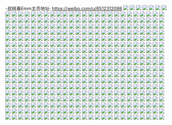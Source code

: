 -屁桃春Emm主页地址: https://weibo.com/u/6512312098 
![](https://wx4.sinaimg.cn/mw2000/0076IZRUly1h9764qogppj31n92gv1ky.jpg) 
![](https://wx4.sinaimg.cn/mw2000/0076IZRUly1h9764r3zmnj318g0tnn91.jpg) 
![](https://wx4.sinaimg.cn/mw2000/0076IZRUly1h9764sjo4fj318g0tnqlv.jpg) 
![](https://wx4.sinaimg.cn/mw2000/0076IZRUly1h9764ocn82j318g0tnqfe.jpg) 
![](https://wx4.sinaimg.cn/mw2000/0076IZRUly1h9765exrhsj31yk2m31kz.jpg) 
![](https://wx4.sinaimg.cn/mw2000/0076IZRUly1h94npzaxsqj30av0avjrk.jpg) 
![](https://wx4.sinaimg.cn/mw2000/0076IZRUly1h935fro7o6j30p90p9abf.jpg) 
![](https://wx4.sinaimg.cn/mw2000/0076IZRUly1h8qgcg55tnj31ca1sdkjl.jpg) 
![](https://wx4.sinaimg.cn/mw2000/0076IZRUly1h8qgcgypi4j31kw23vhdu.jpg) 
![](https://wx4.sinaimg.cn/mw2000/0076IZRUly1h8n3dfzz72j32802yoqv5.jpg) 
![](https://wx4.sinaimg.cn/mw2000/0076IZRUly1h8n3dhzuqqj324l2u4hdt.jpg) 
![](https://wx4.sinaimg.cn/mw2000/0076IZRUly1h8n3dk192tj31sc2dsqv5.jpg) 
![](https://wx4.sinaimg.cn/mw2000/0076IZRUly1h8n3dha657j30wi1yce81.jpg) 
![](https://wx4.sinaimg.cn/mw2000/0076IZRUly1h8m31kzpo8j30j60iy40d.jpg) 
![](https://wx4.sinaimg.cn/mw2000/0076IZRUly1h8jwdw0sytj31sr2ec1ky.jpg) 
![](https://wx4.sinaimg.cn/mw2000/0076IZRUly1h8jwdx63crj31yp2m94qq.jpg) 
![](https://wx4.sinaimg.cn/mw2000/0076IZRUly1h8jwdy6hg3j31mt26fb2a.jpg) 
![](https://wx4.sinaimg.cn/mw2000/0076IZRUly1h8jwe0zi7dj31zs2npb2a.jpg) 
![](https://wx4.sinaimg.cn/mw2000/0076IZRUly1h7vrbij34sj31er1vohdu.jpg) 
![](https://wx4.sinaimg.cn/mw2000/0076IZRUly1h7vrbjuge8j31is212hdu.jpg) 
![](https://wx4.sinaimg.cn/mw2000/0076IZRUly1h7vrbvgk6zj31121df7wh.jpg) 
![](https://wx4.sinaimg.cn/mw2000/0076IZRUly1h7vrbn6dzsj32802yo7wj.jpg) 
![](https://wx4.sinaimg.cn/mw2000/0076IZRUly1h7vrbrvgawj32802yob2b.jpg) 
![](https://wx4.sinaimg.cn/mw2000/0076IZRUly1h7vrbom9i6j33402c04qr.jpg) 
![](https://wx4.sinaimg.cn/mw2000/0076IZRUly1h7vrbtws9wj321m2qknpg.jpg) 
![](https://wx4.sinaimg.cn/mw2000/0076IZRUly1h7vrbexbstj317o1m9hdt.jpg) 
![](https://wx4.sinaimg.cn/mw2000/0076IZRUly1h7u1pgniadj32802yohdv.jpg) 
![](https://wx4.sinaimg.cn/mw2000/0076IZRUly1h7u1pim928j32c03404qs.jpg) 
![](https://wx4.sinaimg.cn/mw2000/0076IZRUly1h7u1peo1avj32c0340kjm.jpg) 
![](https://wx4.sinaimg.cn/mw2000/0076IZRUly1h7cmbjw8ihj315o1jlh8r.jpg) 
![](https://wx4.sinaimg.cn/mw2000/0076IZRUly1h7cmbjakatj30pb0xqta3.jpg) 
![](https://wx4.sinaimg.cn/mw2000/0076IZRUly1h7cmbneyfyj32802yo7wi.jpg) 
![](https://wx4.sinaimg.cn/mw2000/0076IZRUly1h7cmbktv3nj321q2qakjm.jpg) 
![](https://wx4.sinaimg.cn/mw2000/0076IZRUly1h7cmblon08j32802yo14j.jpg) 
![](https://wx4.sinaimg.cn/mw2000/0076IZRUly1h7cmbmcb9lj31v72hlu0x.jpg) 
![](https://wx4.sinaimg.cn/mw2000/0076IZRUly1h7742egbkpj311y1emhap.jpg) 
![](https://wx4.sinaimg.cn/mw2000/0076IZRUly1h7742fnashj31vc2hvx6p.jpg) 
![](https://wx4.sinaimg.cn/mw2000/0076IZRUly1h7742gyrbvj31251eunm9.jpg) 
![](https://wx4.sinaimg.cn/mw2000/0076IZRUly1h7742dxkiyj32802yndya.jpg) 
![](https://wx4.sinaimg.cn/mw2000/0076IZRUly1h7742hnn8xj31s62dkgx5.jpg) 
![](https://wx4.sinaimg.cn/mw2000/0076IZRUly1h7742gikrlj312t1frdmg.jpg) 
![](https://wx4.sinaimg.cn/mw2000/0076IZRUly1h72ue0m3ifj311q1ebn37.jpg) 
![](https://wx4.sinaimg.cn/mw2000/0076IZRUly1h72ue1r83dj31ed1v6k4j.jpg) 
![](https://wx4.sinaimg.cn/mw2000/0076IZRUly1h72ue2v7r8j316n1kw7eh.jpg) 
![](https://wx4.sinaimg.cn/mw2000/0076IZRUly1h72ue3mo6aj31tx2fxe81.jpg) 
![](https://wx4.sinaimg.cn/mw2000/0076IZRUly1h72udznhlij31w52ive82.jpg) 
![](https://wx4.sinaimg.cn/mw2000/0076IZRUly1h72ue5axumj31081ccqb4.jpg) 
![](https://wx4.sinaimg.cn/mw2000/0076IZRUly1h72ue4a1c4j316n1kw10n.jpg) 
![](https://wx4.sinaimg.cn/mw2000/0076IZRUly1h72ue4wfjtj31ba1r115m.jpg) 
![](https://wx4.sinaimg.cn/mw2000/0076IZRUly1h6vwv5r0mej32802yo4qr.jpg) 
![](https://wx4.sinaimg.cn/mw2000/0076IZRUly1h6tdev4dyyj30u0140jzo.jpg) 
![](https://wx4.sinaimg.cn/mw2000/0076IZRUly1h6tdewnyp5j30u014049t.jpg) 
![](https://wx4.sinaimg.cn/mw2000/0076IZRUly1h6tdexxib6j30u01407g7.jpg) 
![](https://wx4.sinaimg.cn/mw2000/0076IZRUly1h6tdez58fvj30u0140k31.jpg) 
![](https://wx4.sinaimg.cn/mw2000/0076IZRUly1h6lhjot26pj31pc29se81.jpg) 
![](https://wx4.sinaimg.cn/mw2000/0076IZRUly1h6lhjpl44cj31qr2bo13w.jpg) 
![](https://wx4.sinaimg.cn/mw2000/0076IZRUly1h6lhjo6a7vj31xl2kstii.jpg) 
![](https://wx4.sinaimg.cn/mw2000/0076IZRUly1h6gvzl0sepj31tw2fu4qq.jpg) 
![](https://wx4.sinaimg.cn/mw2000/0076IZRUly1h6gvzjtmhtj32802yoaqp.jpg) 
![](https://wx4.sinaimg.cn/mw2000/0076IZRUly1h6gvzv7rsfj32332s77wi.jpg) 
![](https://wx4.sinaimg.cn/mw2000/0076IZRUly1h6gvzlpyp0j31cn1suaj6.jpg) 
![](https://wx4.sinaimg.cn/mw2000/0076IZRUly1h6gvzntsf9j319i1oo7wh.jpg) 
![](https://wx4.sinaimg.cn/mw2000/0076IZRUly1h6gvzrm0wdj327q2ybu0y.jpg) 
![](https://wx4.sinaimg.cn/mw2000/0076IZRUly1h6e0jdlkouj31lb24fb29.jpg) 
![](https://wx4.sinaimg.cn/mw2000/0076IZRUly1h6e0jeo7fxj314v1ih4qp.jpg) 
![](https://wx4.sinaimg.cn/mw2000/0076IZRUly1h6e0jkjsaej31yl2m41ky.jpg) 
![](https://wx4.sinaimg.cn/mw2000/0076IZRUly1h6e0jj54p9j32c0340e82.jpg) 
![](https://wx4.sinaimg.cn/mw2000/0076IZRUly1h6e0jhbcl2j32c0340tdt.jpg) 
![](https://wx4.sinaimg.cn/mw2000/0076IZRUly1h6e0jeyfnfj30xn18vdrc.jpg) 
![](https://wx4.sinaimg.cn/mw2000/0076IZRUly1h6e0jfgsyyj30r71091bf.jpg) 
![](https://wx4.sinaimg.cn/mw2000/0076IZRUly1h68iytfai8j30qo0qoad4.jpg) 
![](https://wx4.sinaimg.cn/mw2000/0076IZRUly1h5wroyevbnj31ez1vznpd.jpg) 
![](https://wx4.sinaimg.cn/mw2000/0076IZRUly1h5wrp55v94j319g1omna0.jpg) 
![](https://wx4.sinaimg.cn/mw2000/0076IZRUly1h5wroyzjszj315m1jhqam.jpg) 
![](https://wx4.sinaimg.cn/mw2000/0076IZRUly1h5l8jgbj7cj321u2qgqv6.jpg) 
![](https://wx4.sinaimg.cn/mw2000/0076IZRUly1h5l8jf9g88j31131dg4mv.jpg) 
![](https://wx4.sinaimg.cn/mw2000/0076IZRUly1h5l8jejzzwj316n1kwtym.jpg) 
![](https://wx4.sinaimg.cn/mw2000/0076IZRUly1h5eix3vl80j316n1kwni4.jpg) 
![](https://wx4.sinaimg.cn/mw2000/0076IZRUly1h5eix6lgwkj316n1kw4l9.jpg) 
![](https://wx4.sinaimg.cn/mw2000/0076IZRUly1h5eix7k5tvj31yh2lzx6p.jpg) 
![](https://wx4.sinaimg.cn/mw2000/0076IZRUly1h5eix83x0wj316o1kwtxc.jpg) 
![](https://wx4.sinaimg.cn/mw2000/0076IZRUly1h5eix62f5kj32802yohdu.jpg) 
![](https://wx4.sinaimg.cn/mw2000/0076IZRUly1h5eixae65ij32c0340kjm.jpg) 
![](https://wx4.sinaimg.cn/mw2000/0076IZRUly1h5eix3czgkj32by2by7wj.jpg) 
![](https://wx4.sinaimg.cn/mw2000/0076IZRUly1h4lr4gvirdj31ba0zgk1p.jpg) 
![](https://wx4.sinaimg.cn/mw2000/0076IZRUly1h3v9fklivvj31rq2czb2a.jpg) 
![](https://wx4.sinaimg.cn/mw2000/0076IZRUly1h3v9fj9o3aj31kf238npd.jpg) 
![](https://wx4.sinaimg.cn/mw2000/0076IZRUly1h3v9flugccj31nm27hx6p.jpg) 
![](https://wx4.sinaimg.cn/mw2000/0076IZRUly1h3v9fnwrbvj31o5287npe.jpg) 
![](https://wx4.sinaimg.cn/mw2000/0076IZRUly1h3v9fov451j31g81xne81.jpg) 
![](https://wx4.sinaimg.cn/mw2000/0076IZRUly1h3v9ft17zxj32yo280kjn.jpg) 
![](https://wx4.sinaimg.cn/mw2000/0076IZRUly1h3ftpv12l1j31pa29qe82.jpg) 
![](https://wx4.sinaimg.cn/mw2000/0076IZRUly1h3ftpxddpwj31vm2i51kz.jpg) 
![](https://wx4.sinaimg.cn/mw2000/0076IZRUly1h3ftq4ck5fj32802yo7wm.jpg) 
![](https://wx4.sinaimg.cn/mw2000/0076IZRUly1h3ftpt4az9j316o1kwnpd.jpg) 
![](https://wx4.sinaimg.cn/mw2000/0076IZRUly1h1rnfcqo1pj30u0140ds6.jpg) 
![](https://wx4.sinaimg.cn/mw2000/0076IZRUly1h1rnfds1blj30u0140gxi.jpg) 
![](https://wx4.sinaimg.cn/mw2000/0076IZRUly1h17baaglrpj316o1kw1kx.jpg) 
![](https://wx4.sinaimg.cn/mw2000/0076IZRUly1h17ba9indfj316o1kw4qp.jpg) 
![](https://wx4.sinaimg.cn/mw2000/0076IZRUly1h0pxti04j6j31wb2j3npe.jpg) 
![](https://wx4.sinaimg.cn/mw2000/0076IZRUly1h0pxtgpt60j31rc2cghdu.jpg) 
![](https://wx4.sinaimg.cn/mw2000/0076IZRUly1h02l49tvjbj31yv2mh4qs.jpg) 
![](https://wx4.sinaimg.cn/mw2000/0076IZRUly1h02l46q62uj31ar1qdnpd.jpg) 
![](https://wx4.sinaimg.cn/mw2000/0076IZRUly1h02l48f2qxj32112pekjo.jpg) 
![](https://wx4.sinaimg.cn/mw2000/0076IZRUly1h02l46077kj32182pne84.jpg) 
![](https://wx4.sinaimg.cn/mw2000/0076IZRUly1gzr0bkeir5j30u0140qdg.jpg) 
![](https://wx4.sinaimg.cn/mw2000/0076IZRUly1gzr0bkvtx9j30u014r46j.jpg) 
![](https://wx4.sinaimg.cn/mw2000/0076IZRUly1gzr0biotvij30u014146q.jpg) 
![](https://wx4.sinaimg.cn/mw2000/0076IZRUly1gzr0blbrm7j30u0140tgo.jpg) 
![](https://wx4.sinaimg.cn/mw2000/0076IZRUly1gz00ycjdyij31nd2757wi.jpg) 
![](https://wx4.sinaimg.cn/mw2000/0076IZRUly1gz00yeii4ej31f91wcx6p.jpg) 
![](https://wx4.sinaimg.cn/mw2000/0076IZRUly1gz00yggw8cj31no29xe82.jpg) 
![](https://wx4.sinaimg.cn/mw2000/0076IZRUly1gz00ybvphyj31ov2ankjm.jpg) 
![](https://wx4.sinaimg.cn/mw2000/0076IZRUly1gyivnh43svj31xv2l57wi.jpg) 
![](https://wx4.sinaimg.cn/mw2000/0076IZRUly1gyivnkcia5j32802ynb2b.jpg) 
![](https://wx4.sinaimg.cn/mw2000/0076IZRUly1gyivoonjl3j333z33zb2i.jpg) 
![](https://wx4.sinaimg.cn/mw2000/0076IZRUly1gyivovu393j32372s9e83.jpg) 
![](https://wx4.sinaimg.cn/mw2000/b10c1bc2ly1gyi11bghkbg206o06odgm.jpg) 
![](https://wx4.sinaimg.cn/mw2000/0076IZRUly1gwlq4kq1vwj31js22ekjl.jpg) 
![](https://wx4.sinaimg.cn/mw2000/0076IZRUly1gwlq4ljbwwj31o027z7wi.jpg) 
![](https://wx4.sinaimg.cn/mw2000/0076IZRUly1gwlq4nufi6j33402c0u11.jpg) 
![](https://wx4.sinaimg.cn/mw2000/0076IZRUly1gwlq4j7ryuj32c02c0x6p.jpg) 
![](https://wx4.sinaimg.cn/mw2000/0076IZRUly1gwa583ypxaj31sc2dskjm.jpg) 
![](https://wx4.sinaimg.cn/mw2000/0076IZRUly1gwa582kuvbj31j621k4qq.jpg) 
![](https://wx4.sinaimg.cn/mw2000/0076IZRUly1gwa585zx5rj31sc2dsqv6.jpg) 
![](https://wx4.sinaimg.cn/mw2000/0076IZRUly1gwa586xx3qj31c31s4b29.jpg) 
![](https://wx4.sinaimg.cn/mw2000/0076IZRUly1gwa588oy6zj31sc2dskjm.jpg) 
![](https://wx4.sinaimg.cn/mw2000/0076IZRUly1gwa589ohv2j31sc2dskjm.jpg) 
![](https://wx4.sinaimg.cn/mw2000/0076IZRUly1gvbjw36upkj62802yokjo02.jpg) 
![](https://wx4.sinaimg.cn/mw2000/0076IZRUly1gvbjw1rphlj61xo2kxhdu02.jpg) 
![](https://wx4.sinaimg.cn/mw2000/0076IZRUly1gvbjw4s2eoj622h2ra1l102.jpg) 
![](https://wx4.sinaimg.cn/mw2000/0076IZRUly1gvbjw6zomxj623r2t1x6r02.jpg) 
![](https://wx4.sinaimg.cn/mw2000/0076IZRUly1gvbjw9jp69j61rd2cib2b02.jpg) 
![](https://wx4.sinaimg.cn/mw2000/0076IZRUly1gvbjwb4mi3j61sg2dskjm02.jpg) 
![](https://wx4.sinaimg.cn/mw2000/0076IZRUly1gv2ax2c37hj61sg2dsnpe02.jpg) 
![](https://wx4.sinaimg.cn/mw2000/0076IZRUly1gv2ax39tuyj61sg2dsb2a02.jpg) 
![](https://wx4.sinaimg.cn/mw2000/0076IZRUly1gv2ax1bilmj61sg2ds7wi02.jpg) 
![](https://wx4.sinaimg.cn/mw2000/0076IZRUly1gv2ax4dxaaj61sg2dse8202.jpg) 
![](https://wx4.sinaimg.cn/mw2000/0076IZRUly1gut1r44quqj62802yokjm02.jpg) 
![](https://wx4.sinaimg.cn/mw2000/0076IZRUly1gut1r4zln0j61nl27g4qq02.jpg) 
![](https://wx4.sinaimg.cn/mw2000/0076IZRUly1gut1r63d2aj622n2rjb2a02.jpg) 
![](https://wx4.sinaimg.cn/mw2000/0076IZRUly1gut1r30so9j62802yox6q02.jpg) 
![](https://wx4.sinaimg.cn/mw2000/0076IZRUly1gut1r7w5zyj623e2sihdu02.jpg) 
![](https://wx4.sinaimg.cn/mw2000/0076IZRUly1gttfr9kbhhj31o0280b29.jpg) 
![](https://wx4.sinaimg.cn/mw2000/0076IZRUly1gttfra8u3hj31o0280e81.jpg) 
![](https://wx4.sinaimg.cn/mw2000/0076IZRUly1gttfr8guq5j31kn27zu0x.jpg) 
![](https://wx4.sinaimg.cn/mw2000/0076IZRUly1gtm93475coj31o01o07wh.jpg) 
![](https://wx4.sinaimg.cn/mw2000/0076IZRUly1gtm9366ghyj31ng1kh7wh.jpg) 
![](https://wx4.sinaimg.cn/mw2000/0076IZRUly1gtds1khhkaj31m324ax6p.jpg) 
![](https://wx4.sinaimg.cn/mw2000/0076IZRUly1gtds1ktnh6j30xj14ck5a.jpg) 
![](https://wx4.sinaimg.cn/mw2000/0076IZRUly1gtds1muz5bj32c033ynpf.jpg) 
![](https://wx4.sinaimg.cn/mw2000/0076IZRUly1gtds1o3n7bj335s2dcu0y.jpg) 
![](https://wx4.sinaimg.cn/mw2000/0076IZRUly1gt7919brljj31sc2ds1ky.jpg) 
![](https://wx4.sinaimg.cn/mw2000/0076IZRUly1gt791b2to2j31sc2ds4qq.jpg) 
![](https://wx4.sinaimg.cn/mw2000/0076IZRUly1gt7917hk6tj31sc2ds4qq.jpg) 
![](https://wx4.sinaimg.cn/mw2000/0076IZRUly1gt0e1b1ujsj31o0280npd.jpg) 
![](https://wx4.sinaimg.cn/mw2000/0076IZRUly1gt0e1j9l48j31lj280qv5.jpg) 
![](https://wx4.sinaimg.cn/mw2000/0076IZRUly1gt0e1t5jlfj31o0280qv5.jpg) 
![](https://wx4.sinaimg.cn/mw2000/0076IZRUly1gt0e33lj7dj31nz26nqv5.jpg) 
![](https://wx4.sinaimg.cn/mw2000/0076IZRUly1gspnufwfkuj32802ymb2c.jpg) 
![](https://wx4.sinaimg.cn/mw2000/0076IZRUly1gspnugwebnj31sc2ds7wi.jpg) 
![](https://wx4.sinaimg.cn/mw2000/0076IZRUly1gspnuicc3dj31sc2ds4qr.jpg) 
![](https://wx4.sinaimg.cn/mw2000/0076IZRUly1gspnujyqnjj31sc2dsnpe.jpg) 
![](https://wx4.sinaimg.cn/mw2000/0076IZRUly1gs9ym4ztlwj31gu1t37wh.jpg) 
![](https://wx4.sinaimg.cn/mw2000/0076IZRUly1gs9ym5yiktj31ue2gc7wi.jpg) 
![](https://wx4.sinaimg.cn/mw2000/0076IZRUly1gs9ym9g8swj31ke2cxx6p.jpg) 
![](https://wx4.sinaimg.cn/mw2000/0076IZRUly1gs9ym87x73j32c02uh4qs.jpg) 
![](https://wx4.sinaimg.cn/mw2000/0076IZRUly1gs2zv0bxc5j31ns2dsu0x.jpg) 
![](https://wx4.sinaimg.cn/mw2000/0076IZRUly1gs2zv2rq95j32572vsb2a.jpg) 
![](https://wx4.sinaimg.cn/mw2000/0076IZRUly1gs2zuz0sjlj31wx2eg4qq.jpg) 
![](https://wx4.sinaimg.cn/mw2000/0076IZRUly1gs2zv1uwqyj31xa21l4qp.jpg) 
![](https://wx4.sinaimg.cn/mw2000/0076IZRUly1grfagi55eyj30u013dk0t.jpg) 
![](https://wx4.sinaimg.cn/mw2000/0076IZRUly1grfagj3aypj30u0140n94.jpg) 
![](https://wx4.sinaimg.cn/mw2000/0076IZRUly1gr0n922qlyj30u0140wo7.jpg) 
![](https://wx4.sinaimg.cn/mw2000/0076IZRUly1gr0n92f93oj30u011vakk.jpg) 
![](https://wx4.sinaimg.cn/mw2000/0076IZRUly1gr0n92ui5tj30u0140tij.jpg) 
![](https://wx4.sinaimg.cn/mw2000/0076IZRUly1gr0na0akwlj30u0140tk2.jpg) 
![](https://wx4.sinaimg.cn/mw2000/0076IZRUly1gr0na0scv4j30u0140wpf.jpg) 
![](https://wx4.sinaimg.cn/mw2000/0076IZRUly1gr0n93dtiej31870u07j0.jpg) 
![](https://wx4.sinaimg.cn/mw2000/0076IZRUly1gr0n93q38jj30u011k10h.jpg) 
![](https://wx4.sinaimg.cn/mw2000/0076IZRUly1gr0n940pw3j30u00u0qde.jpg) 
![](https://wx4.sinaimg.cn/mw2000/0076IZRUly1gr0n94civpj30u00u079d.jpg) 
![](https://wx4.sinaimg.cn/mw2000/0076IZRUly1gqovston4fj30u014cgvl.jpg) 
![](https://wx4.sinaimg.cn/mw2000/0076IZRUly1gqovsu4m5pj30u0115468.jpg) 
![](https://wx4.sinaimg.cn/mw2000/0076IZRUly1gqovst0a7kj30u013uahw.jpg) 
![](https://wx4.sinaimg.cn/mw2000/0076IZRUly1gqovsulv7cj30ur0u0tha.jpg) 
![](https://wx4.sinaimg.cn/mw2000/0076IZRUly1gplvoved79j31sc2dsb2b.jpg) 
![](https://wx4.sinaimg.cn/mw2000/0076IZRUly1gplvoxopvcj31sc2dse89.jpg) 
![](https://wx4.sinaimg.cn/mw2000/0076IZRUly1gplvp097n0j31sc2dsnpm.jpg) 
![](https://wx4.sinaimg.cn/mw2000/0076IZRUly1gplvorauk6j32c02c0qv5.jpg) 
![](https://wx4.sinaimg.cn/mw2000/0076IZRUly1gplvotn4svj32c02c0x6p.jpg) 
![](https://wx4.sinaimg.cn/mw2000/0076IZRUly1gplvosjcw5j32c03404qq.jpg) 
![](https://wx4.sinaimg.cn/mw2000/0076IZRUly1go4pv9vcb5j30u0140apw.jpg) 
![](https://wx4.sinaimg.cn/mw2000/0076IZRUly1go4pvb1tc2j30c80c8js0.jpg) 
![](https://wx4.sinaimg.cn/mw2000/0076IZRUly1gnhmq2tgd8j30u0148aky.jpg) 
![](https://wx4.sinaimg.cn/mw2000/0076IZRUly1gnhmq3i5bmj30u00z8ws1.jpg) 
![](https://wx4.sinaimg.cn/mw2000/0076IZRUly1gnhmq4kolvj30u0140na3.jpg) 
![](https://wx4.sinaimg.cn/mw2000/0076IZRUly1gnhmq5i0lrj31400u0ap7.jpg) 
![](https://wx4.sinaimg.cn/mw2000/0076IZRUly1gndkxdvn35j32c02r3u0x.jpg) 
![](https://wx4.sinaimg.cn/mw2000/0076IZRUly1gndkxcrsekj31sc2dsnpd.jpg) 
![](https://wx4.sinaimg.cn/mw2000/0076IZRUly1gn4br2efwqj31sc2ds7wi.jpg) 
![](https://wx4.sinaimg.cn/mw2000/0076IZRUly1gn4br3kcgyj31sc2dsb2a.jpg) 
![](https://wx4.sinaimg.cn/mw2000/0076IZRUly1gmpaz84dxqj31ia1po1ky.jpg) 
![](https://wx4.sinaimg.cn/mw2000/0076IZRUly1gmpaz98w1bj325d22bqv6.jpg) 
![](https://wx4.sinaimg.cn/mw2000/0076IZRUly1gmpaz68u2ij32802zwb2c.jpg) 
![](https://wx4.sinaimg.cn/mw2000/0076IZRUly1gmpaz9x9xjj314r1ii7c8.jpg) 
![](https://wx4.sinaimg.cn/mw2000/0076IZRUly1gmpazdfgvpj32412tfb2b.jpg) 
![](https://wx4.sinaimg.cn/mw2000/0076IZRUly1gmpazb15u2j31p4239e82.jpg) 
![](https://wx4.sinaimg.cn/mw2000/0076IZRUly1glvggdmb34j31ny1kh4o0.jpg) 
![](https://wx4.sinaimg.cn/mw2000/0076IZRUly1glvgge6e03j31o01o01kx.jpg) 
![](https://wx4.sinaimg.cn/mw2000/0076IZRUly1glvggeuorrj31nz1mj1kx.jpg) 
![](https://wx4.sinaimg.cn/mw2000/0076IZRUly1glvggfcgu2j31o01o0x4d.jpg) 
![](https://wx4.sinaimg.cn/mw2000/0076IZRUly1glehkgq8g7j31np1lo1fq.jpg) 
![](https://wx4.sinaimg.cn/mw2000/0076IZRUly1glehkh92s5j31ny1jf4qp.jpg) 
![](https://wx4.sinaimg.cn/mw2000/0076IZRUly1glehki8kd3j31o01o0u0x.jpg) 
![](https://wx4.sinaimg.cn/mw2000/0076IZRUly1glehkfecc9j32c02c01ky.jpg) 
![](https://wx4.sinaimg.cn/mw2000/0076IZRUly1gl3prs1jnej31kw1kwazm.jpg) 
![](https://wx4.sinaimg.cn/mw2000/0076IZRUly1gl3prsvwc9j31kv1i44n4.jpg) 
![](https://wx4.sinaimg.cn/mw2000/0076IZRUly1gkr23il5pej30u00u0dnr.jpg) 
![](https://wx4.sinaimg.cn/mw2000/0076IZRUly1gkr23kveixj30vv0u046m.jpg) 
![](https://wx4.sinaimg.cn/mw2000/0076IZRUly1gkr23lnlo4j31400u0wqo.jpg) 
![](https://wx4.sinaimg.cn/mw2000/0076IZRUly1gkr23grmk9j31400u0aon.jpg) 
![](https://wx4.sinaimg.cn/mw2000/0076IZRUly1gjxaunom86j31kw1kw4qp.jpg) 
![](https://wx4.sinaimg.cn/mw2000/0076IZRUly1gjxauodx0kj31kw1lk4qp.jpg) 
![](https://wx4.sinaimg.cn/mw2000/0076IZRUly1gjxaup26vkj31kw1kwts2.jpg) 
![](https://wx4.sinaimg.cn/mw2000/0076IZRUly1gjxaupo6nsj32c03401ky.jpg) 
![](https://wx4.sinaimg.cn/mw2000/0076IZRUly1gjm7f19y33j30u01404c9.jpg) 
![](https://wx4.sinaimg.cn/mw2000/0076IZRUly1gjm7f1sghdj30u0140k58.jpg) 
![](https://wx4.sinaimg.cn/mw2000/0076IZRUly1gjm7f27xe2j30u0140wrc.jpg) 
![](https://wx4.sinaimg.cn/mw2000/0076IZRUly1gjm7f2puq6j30u0140wrx.jpg) 
![](https://wx4.sinaimg.cn/mw2000/0076IZRUly1gj5iceowd3j31o02801ao.jpg) 
![](https://wx4.sinaimg.cn/mw2000/0076IZRUly1gj0mgnhni1j31o0280qv5.jpg) 
![](https://wx4.sinaimg.cn/mw2000/0076IZRUly1gj0mgmk6tnj31o0280npd.jpg) 
![](https://wx4.sinaimg.cn/mw2000/0076IZRUly1gj0mglp14gj31o0280qv5.jpg) 
![](https://wx4.sinaimg.cn/mw2000/0076IZRUly1gj0mgkykhtj31mb283kjl.jpg) 
![](https://wx4.sinaimg.cn/mw2000/0076IZRUly1gj0mgo1t0pj31o0280npd.jpg) 
![](https://wx4.sinaimg.cn/mw2000/0076IZRUly1gj0mgk69dxj31o0280npd.jpg) 
![](https://wx4.sinaimg.cn/mw2000/0076IZRUly1giskls54k0j31o01zsu0x.jpg) 
![](https://wx4.sinaimg.cn/mw2000/0076IZRUly1gisklsygflj31o02827wi.jpg) 
![](https://wx4.sinaimg.cn/mw2000/0076IZRUly1gisklra321j31o028mu0x.jpg) 
![](https://wx4.sinaimg.cn/mw2000/0076IZRUly1giskltsl20j31o0280x6p.jpg) 
![](https://wx4.sinaimg.cn/mw2000/0076IZRUly1gimpctm3byj31o0280npd.jpg) 
![](https://wx4.sinaimg.cn/mw2000/0076IZRUly1gimpculxeij31o0280x6p.jpg) 
![](https://wx4.sinaimg.cn/mw2000/0076IZRUly1gimpcv9zz9j31o0280hdt.jpg) 
![](https://wx4.sinaimg.cn/mw2000/0076IZRUly1gimpcsupyzj32a42qnhdu.jpg) 
![](https://wx4.sinaimg.cn/mw2000/0076IZRUly1gibdvmmeeuj30u0140gyn.jpg) 
![](https://wx4.sinaimg.cn/mw2000/0076IZRUly1gibdvo1dv0j30u0140wrn.jpg) 
![](https://wx4.sinaimg.cn/mw2000/0076IZRUly1gibdvp8q9kj30u0140qf3.jpg) 
![](https://wx4.sinaimg.cn/mw2000/0076IZRUly1gibdvqiakoj30u014049z.jpg) 
![](https://wx4.sinaimg.cn/mw2000/0076IZRUly1gibdvrqkd5j30u013ywmo.jpg) 
![](https://wx4.sinaimg.cn/mw2000/0076IZRUly1gibdvkx02kj30u01400zx.jpg) 
![](https://wx4.sinaimg.cn/mw2000/0076IZRUly1gi11ckgscbj321i1yokjm.jpg) 
![](https://wx4.sinaimg.cn/mw2000/0076IZRUly1gi11cloo0xj31p41kz7wi.jpg) 
![](https://wx4.sinaimg.cn/mw2000/0076IZRUly1gi11cmazj7j31o0280npd.jpg) 
![](https://wx4.sinaimg.cn/mw2000/0076IZRUly1gi11cixl1oj32c0340e81.jpg) 
![](https://wx4.sinaimg.cn/mw2000/0076IZRUly1gho9vgd7qbj30u0140akx.jpg) 
![](https://wx4.sinaimg.cn/mw2000/0076IZRUly1gho9vg22ahj30u00yp47g.jpg) 
![](https://wx4.sinaimg.cn/mw2000/0076IZRUly1gho9vgqlftj315s0u04d2.jpg) 
![](https://wx4.sinaimg.cn/mw2000/0076IZRUly1gho9vhahepj312s0u0k1z.jpg) 
![](https://wx4.sinaimg.cn/mw2000/0076IZRUly1ghcs9mb0i5j30u0140doz.jpg) 
![](https://wx4.sinaimg.cn/mw2000/0076IZRUly1ghcs9ntytgj30u014047e.jpg) 
![](https://wx4.sinaimg.cn/mw2000/0076IZRUly1ggxma6ur7yj315a0u0wst.jpg) 
![](https://wx4.sinaimg.cn/mw2000/0076IZRUly1ggxma8sjwbj30u0140k4d.jpg) 
![](https://wx4.sinaimg.cn/mw2000/0076IZRUly1ggxma9oko1j30u0140guj.jpg) 
![](https://wx4.sinaimg.cn/mw2000/0076IZRUly1ggxmaa8cp7j30j60fqabr.jpg) 
![](https://wx4.sinaimg.cn/mw2000/0076IZRUly1ggo8qirbdhj30u0140tk0.jpg) 
![](https://wx4.sinaimg.cn/mw2000/0076IZRUly1ggo8qjr47hj30u0140qf2.jpg) 
![](https://wx4.sinaimg.cn/mw2000/0076IZRUly1ggo8qjggupj30u00uiwof.jpg) 
![](https://wx4.sinaimg.cn/mw2000/0076IZRUly1ggo8qj3dr3j30xm0u0nbb.jpg) 
![](https://wx4.sinaimg.cn/mw2000/0076IZRUly1ggo8qieb1mj30u00u0497.jpg) 
![](https://wx4.sinaimg.cn/mw2000/0076IZRUly1ggo8qk2e83j31400u0dnq.jpg) 
![](https://wx4.sinaimg.cn/mw2000/0076IZRUly1ggm4mfdjn8j30u0140tit.jpg) 
![](https://wx4.sinaimg.cn/mw2000/0076IZRUly1ggm4mcwpfgj30u0140nbv.jpg) 
![](https://wx4.sinaimg.cn/mw2000/0076IZRUly1ggm4mdt0ynj30u014013v.jpg) 
![](https://wx4.sinaimg.cn/mw2000/0076IZRUly1ggm4me7h5oj30u00xrncy.jpg) 
![](https://wx4.sinaimg.cn/mw2000/0076IZRUly1ggm4mf0d64j30u0141k7z.jpg) 
![](https://wx4.sinaimg.cn/mw2000/0076IZRUly1ggm4mg3j56j30u0140qgw.jpg) 
![](https://wx4.sinaimg.cn/mw2000/0076IZRUly1ggiej8nhxfj31o0280x6p.jpg) 
![](https://wx4.sinaimg.cn/mw2000/0076IZRUly1ggiej64ib0j329i1us4qq.jpg) 
![](https://wx4.sinaimg.cn/mw2000/0076IZRUly1ggiej9nw3vj32c02c0u0x.jpg) 
![](https://wx4.sinaimg.cn/mw2000/0076IZRUly1ggiejb3msvj32c0340x6q.jpg) 
![](https://wx4.sinaimg.cn/mw2000/0076IZRUly1gfyekvnwfaj32ds1scb2b.jpg) 
![](https://wx4.sinaimg.cn/mw2000/0076IZRUly1gfyekxcjfjj31sc1tvhdu.jpg) 
![](https://wx4.sinaimg.cn/mw2000/0076IZRUly1gfyekzhcwdj31sc2ds7wj.jpg) 
![](https://wx4.sinaimg.cn/mw2000/0076IZRUly1gfyekqhnq8j33402c07wh.jpg) 
![](https://wx4.sinaimg.cn/mw2000/0076IZRUly1gfird9f55jj31o0280hdt.jpg) 
![](https://wx4.sinaimg.cn/mw2000/0076IZRUly1gfird8gguaj31n4280e81.jpg) 
![](https://wx4.sinaimg.cn/mw2000/0076IZRUly1gfirdai7jsj31o0280hdt.jpg) 
![](https://wx4.sinaimg.cn/mw2000/0076IZRUly1gfirdber9lj31o0280npd.jpg) 
![](https://wx4.sinaimg.cn/mw2000/0076IZRUly1gfbt5cymotj32801mqqv5.jpg) 
![](https://wx4.sinaimg.cn/mw2000/0076IZRUly1gf739jt9j5j31sg2dse81.jpg) 
![](https://wx4.sinaimg.cn/mw2000/0076IZRUly1gf739kr8elj32c0340e82.jpg) 
![](https://wx4.sinaimg.cn/mw2000/0076IZRUly1gf739l9lhaj31sg2ds7wh.jpg) 
![](https://wx4.sinaimg.cn/mw2000/0076IZRUly1gf2alo8uptj31o0280x6p.jpg) 
![](https://wx4.sinaimg.cn/mw2000/0076IZRUly1gf2alkh6m3j31o0280u0x.jpg) 
![](https://wx4.sinaimg.cn/mw2000/0076IZRUly1geoaiv6tilj31o01o01kx.jpg) 
![](https://wx4.sinaimg.cn/mw2000/0076IZRUly1geoaiudyh4j31o01o01hq.jpg) 
![](https://wx4.sinaimg.cn/mw2000/0076IZRUly1gehuiaae9pj31o01o0b29.jpg) 
![](https://wx4.sinaimg.cn/mw2000/0076IZRUly1gehuiaxlllj31o01o04qp.jpg) 
![](https://wx4.sinaimg.cn/mw2000/0076IZRUly1gebeec9z3wj31o0280x6p.jpg) 
![](https://wx4.sinaimg.cn/mw2000/0076IZRUly1gebeedf4taj31o0280npd.jpg) 
![](https://wx4.sinaimg.cn/mw2000/0076IZRUly1gebeef7mqbj32c03407wk.jpg) 
![](https://wx4.sinaimg.cn/mw2000/0076IZRUly1gebeeh3wctj32c03404qr.jpg) 
![](https://wx4.sinaimg.cn/mw2000/0076IZRUly1gear8b9t97j31o0280e81.jpg) 
![](https://wx4.sinaimg.cn/mw2000/0076IZRUly1gear8cak85j31o0280kjm.jpg) 
![](https://wx4.sinaimg.cn/mw2000/0076IZRUly1gear8abbpwj32c0340b2a.jpg) 
![](https://wx4.sinaimg.cn/mw2000/0076IZRUly1gear8d4f4yj31sg2ds4qp.jpg) 
![](https://wx4.sinaimg.cn/mw2000/0076IZRUly1ge3hcfqdozj31sg2ds1ky.jpg) 
![](https://wx4.sinaimg.cn/mw2000/0076IZRUly1ge3hchdi5bj31sg1sgu0x.jpg) 
![](https://wx4.sinaimg.cn/mw2000/0076IZRUly1ge3hcdpx5ij32bz2tdu12.jpg) 
![](https://wx4.sinaimg.cn/mw2000/0076IZRUly1ge3hcjlhypj329d26fx6q.jpg) 
![](https://wx4.sinaimg.cn/mw2000/0076IZRUly1gdwwf78gkfj31o0280hdt.jpg) 
![](https://wx4.sinaimg.cn/mw2000/0076IZRUly1gdwwf683ogj32c02c0e81.jpg) 
![](https://wx4.sinaimg.cn/mw2000/0076IZRUly1gdvt4l4xuej31jj2211ky.jpg) 
![](https://wx4.sinaimg.cn/mw2000/0076IZRUly1gdvt4mn3gsj31o0280u0x.jpg) 
![](https://wx4.sinaimg.cn/mw2000/0076IZRUly1gdvt4o7bk5j31o0282b2a.jpg) 
![](https://wx4.sinaimg.cn/mw2000/0076IZRUly1gdvt4pq2j5j31m21zrkjm.jpg) 
![](https://wx4.sinaimg.cn/mw2000/0076IZRUly1gdq05exlxdj31o01ncb29.jpg) 
![](https://wx4.sinaimg.cn/mw2000/0076IZRUly1gdq05g57hgj31o01lo1kx.jpg) 
![](https://wx4.sinaimg.cn/mw2000/0076IZRUly1gdq05hypnuj32c02c0hdu.jpg) 
![](https://wx4.sinaimg.cn/mw2000/0076IZRUly1gdq05dtmoij32c02c0b2a.jpg) 
![](https://wx4.sinaimg.cn/mw2000/0076IZRUly1gdpqntanlnj31o01nckjl.jpg) 
![](https://wx4.sinaimg.cn/mw2000/0076IZRUly1gdpqnuuwyzj31o01o0qv5.jpg) 
![](https://wx4.sinaimg.cn/mw2000/0076IZRUly1gdpqnwbwlrj30u01hcaxn.jpg) 
![](https://wx4.sinaimg.cn/mw2000/0076IZRUly1gdodltj7sqj30v91voapt.jpg) 
![](https://wx4.sinaimg.cn/mw2000/b10c1bc2ly1gdnrlqkfxyg20j60j6jyx.jpg) 
![](https://wx4.sinaimg.cn/mw2000/0076IZRUly1gdju8ix43gj31o01o0kjl.jpg) 
![](https://wx4.sinaimg.cn/mw2000/0076IZRUly1gdju8jue3sj31o01o07wh.jpg) 
![](https://wx4.sinaimg.cn/mw2000/0076IZRUly1gddas8izkkj31o01o0e81.jpg) 
![](https://wx4.sinaimg.cn/mw2000/0076IZRUly1gddas92bfej31o01o0hdt.jpg) 
![](https://wx4.sinaimg.cn/mw2000/0076IZRUly1gcy6pfi7acj31o0280kjl.jpg) 
![](https://wx4.sinaimg.cn/mw2000/0076IZRUly1gcy6pg28owj31o0280npd.jpg) 
![](https://wx4.sinaimg.cn/mw2000/0076IZRUly1gcy6pgp0idj31jk223b29.jpg) 
![](https://wx4.sinaimg.cn/mw2000/0076IZRUly1gcy6ph7vy7j31o01o07rs.jpg) 
![](https://wx4.sinaimg.cn/mw2000/0076IZRUly1gcy6phm8zzj31o01o01cr.jpg) 
![](https://wx4.sinaimg.cn/mw2000/0076IZRUly1gcy6pjbiroj30v91vox6r.jpg) 
![](https://wx4.sinaimg.cn/mw2000/0076IZRUly1gcle9tdgbmj31o0267kho.jpg) 
![](https://wx4.sinaimg.cn/mw2000/0076IZRUly1gcle9uek2oj31o02801ky.jpg) 
![](https://wx4.sinaimg.cn/mw2000/0076IZRUly1gbq2klgsd4j30v91vo4qt.jpg) 
![](https://wx4.sinaimg.cn/mw2000/0076IZRUly1gbq2jvcmnvj31o01o04qq.jpg) 
![](https://wx4.sinaimg.cn/mw2000/0076IZRUly1gbq2klz2qwj30u00umn1t.jpg) 
![](https://wx4.sinaimg.cn/mw2000/0076IZRUly1gbq2kne7p9j31o01o0b29.jpg) 
![](https://wx4.sinaimg.cn/mw2000/0076IZRUly1g9yi9db2c5j31sg1sg4qp.jpg) 
![](https://wx4.sinaimg.cn/mw2000/0076IZRUly1g9yi9gs3glj31sg1sg4qp.jpg) 
![](https://wx4.sinaimg.cn/mw2000/0076IZRUly1g9rrfy3x5nj31o01w4kjl.jpg) 
![](https://wx4.sinaimg.cn/mw2000/0076IZRUly1g9tvf5nh3lj31o01y0hdu.jpg) 
![](https://wx4.sinaimg.cn/mw2000/0076IZRUly1g9tw138tbyj31mk1voe81.jpg) 
![](https://wx4.sinaimg.cn/mw2000/0076IZRUly1g9tw169ptyj31fu1vo1kx.jpg) 
![](https://wx4.sinaimg.cn/mw2000/0076IZRUly1g9rrgx3va3j32c02c0npe.jpg) 
![](https://wx4.sinaimg.cn/mw2000/0076IZRUly1g9rrg49ogaj32c02c0u0x.jpg) 
![](https://wx4.sinaimg.cn/mw2000/0076IZRUly1ga6xajx60pj31o027ux6p.jpg) 
![](https://wx4.sinaimg.cn/mw2000/0076IZRUly1ga6xa8t7g4j31o027uu0x.jpg) 
![](https://wx4.sinaimg.cn/mw2000/0076IZRUly1g9klhm3dfzj31o027u1ky.jpg) 
![](https://wx4.sinaimg.cn/mw2000/0076IZRUly1ga6xaeb5y9j31o027ux6p.jpg) 
![](https://wx4.sinaimg.cn/mw2000/0076IZRUly1g9ispmsdiyj30u00xz14t.jpg) 
![](https://wx4.sinaimg.cn/mw2000/0076IZRUly1g9ifyjecn6j31z82winpd.jpg) 
![](https://wx4.sinaimg.cn/mw2000/0076IZRUly1g9ifyksoxvj31o01o0b29.jpg) 
![](https://wx4.sinaimg.cn/mw2000/0076IZRUly1g9iq70r06aj31o03c0npd.jpg) 
![](https://wx4.sinaimg.cn/mw2000/0076IZRUly1g9ifyi3l7zj32442xj4qq.jpg) 
![](https://wx4.sinaimg.cn/mw2000/0076IZRUly1g9hacuwmx2j31o01o01kx.jpg) 
![](https://wx4.sinaimg.cn/mw2000/0076IZRUly1g9hacvx6ilj31mm27e4qp.jpg) 
![](https://wx4.sinaimg.cn/mw2000/0076IZRUly1g9hactk0rhj31mh2a6e81.jpg) 
![](https://wx4.sinaimg.cn/mw2000/0076IZRUly1g9hacwxr51j31ov290b29.jpg) 
![](https://wx4.sinaimg.cn/mw2000/0076IZRUly1g99gky1rhlj30v91vodq2.jpg) 
![](https://wx4.sinaimg.cn/mw2000/0076IZRUly1g99gkxguwgj31sg2ds1hj.jpg) 
![](https://wx4.sinaimg.cn/mw2000/0076IZRUly1g99gkykcdaj31sg2ds1kx.jpg) 
![](https://wx4.sinaimg.cn/mw2000/0076IZRUly1g99gkzl883j32812yq1l0.jpg) 
![](https://wx4.sinaimg.cn/mw2000/0076IZRUly1g936nr3zg1j31o027ukjl.jpg) 
![](https://wx4.sinaimg.cn/mw2000/0076IZRUly1g936nppff5j31o027uqv5.jpg) 
![](https://wx4.sinaimg.cn/mw2000/0076IZRUly1g8tvgrtdntj31o027u1ky.jpg) 
![](https://wx4.sinaimg.cn/mw2000/0076IZRUly1g9nzcrkhl0j31o027ux6p.jpg) 
![](https://wx4.sinaimg.cn/mw2000/0076IZRUly1g868fjclpzj31o027uqv5.jpg) 
![](https://wx4.sinaimg.cn/mw2000/0076IZRUly1g868fikkyuj328c28cu0y.jpg) 
![](https://wx4.sinaimg.cn/mw2000/0076IZRUly1g7teep7pbnj30tz100ala.jpg) 
![](https://wx4.sinaimg.cn/mw2000/0076IZRUly1g7teeo46joj31o01o0hc1.jpg) 
![](https://wx4.sinaimg.cn/mw2000/0076IZRUly1g7qla8nyuyj31o01o0kjl.jpg) 
![](https://wx4.sinaimg.cn/mw2000/0076IZRUly1g7qla6mpouj31o01o0kjl.jpg) 
![](https://wx4.sinaimg.cn/mw2000/0076IZRUly1g7ohexn8ntj31o01o0b29.jpg) 
![](https://wx4.sinaimg.cn/mw2000/0076IZRUly1g7ohez165xj31o01k27wh.jpg) 
![](https://wx4.sinaimg.cn/mw2000/0076IZRUly1g7ohew63maj31o01o07wh.jpg) 
![](https://wx4.sinaimg.cn/mw2000/0076IZRUly1g7oheug8hsj33401w0qv6.jpg) 
![](https://wx4.sinaimg.cn/mw2000/0076IZRUly1g7ohf4c6y3j32c02c0kjm.jpg) 
![](https://wx4.sinaimg.cn/mw2000/0076IZRUly1g7ohf7kiyaj32c02c01ky.jpg) 
![](https://wx4.sinaimg.cn/mw2000/0076IZRUly1g7d9r6bbecj31sg2ds7wh.jpg) 
![](https://wx4.sinaimg.cn/mw2000/0076IZRUly1g7c5gv2ta5j31o01o0kjl.jpg) 
![](https://wx4.sinaimg.cn/mw2000/0076IZRUly1g7c5h6p7hzj31o01o0kjl.jpg) 
![](https://wx4.sinaimg.cn/mw2000/0076IZRUly1g73uith6x7j32c03404qq.jpg) 
![](https://wx4.sinaimg.cn/mw2000/0076IZRUly1g73uiybm2rj31ly1nx7wh.jpg) 
![](https://wx4.sinaimg.cn/mw2000/0076IZRUly1g71ly3h28nj32c02gie82.jpg) 
![](https://wx4.sinaimg.cn/mw2000/0076IZRUly1g71ly4p6l8j31o01o0e81.jpg) 
![](https://wx4.sinaimg.cn/mw2000/0076IZRUly1g6z29qxr56j31o01o01kx.jpg) 
![](https://wx4.sinaimg.cn/mw2000/0076IZRUly1g6z29or36kj31o01o07wi.jpg) 
![](https://wx4.sinaimg.cn/mw2000/0076IZRUly1g6z29wk4ecj32c02c01ky.jpg) 
![](https://wx4.sinaimg.cn/mw2000/0076IZRUly1g6z29zclsgj32c03407wh.jpg) 
![](https://wx4.sinaimg.cn/mw2000/0076IZRUly1g6oqyirlv4j31o027ukjm.jpg) 
![](https://wx4.sinaimg.cn/mw2000/0076IZRUly1g6nawwsw74j31sg1sg4qp.jpg) 
![](https://wx4.sinaimg.cn/mw2000/0076IZRUly1g6nax2lzu1j32bz30zu11.jpg) 
![](https://wx4.sinaimg.cn/mw2000/0076IZRUly1g6le3di6mpj31sc2ds7wj.jpg) 
![](https://wx4.sinaimg.cn/mw2000/0076IZRUly1g6le3f6531j31sc2ds1kz.jpg) 
![](https://wx4.sinaimg.cn/mw2000/0076IZRUly1g6le3ay44nj33402c0dz8.jpg) 
![](https://wx4.sinaimg.cn/mw2000/0076IZRUly1g6le38jdyxj33402c0qjv.jpg) 
![](https://wx4.sinaimg.cn/mw2000/0076IZRUly1g6i0virwzgj31sc26dnpe.jpg) 
![](https://wx4.sinaimg.cn/mw2000/0076IZRUly1g6i0vlg8rpj33402c0kjl.jpg) 
![](https://wx4.sinaimg.cn/mw2000/0076IZRUly1g676trcqevj31o027uu0x.jpg) 
![](https://wx4.sinaimg.cn/mw2000/0076IZRUly1g5d72vk8hjj31o027ub29.jpg) 
![](https://wx4.sinaimg.cn/mw2000/0076IZRUly1g5d72q8lfej31o027uhdt.jpg) 
![](https://wx4.sinaimg.cn/mw2000/0076IZRUly1g5d78yf70rj33402c0e84.jpg) 
![](https://wx4.sinaimg.cn/mw2000/0076IZRUly1g5d797namtj32c03404qq.jpg) 
![](https://wx4.sinaimg.cn/mw2000/0076IZRUly1g5b260s39gj31o01o0kjl.jpg) 
![](https://wx4.sinaimg.cn/mw2000/0076IZRUly1g5b261rrodj31o01o0npd.jpg) 
![](https://wx4.sinaimg.cn/mw2000/0076IZRUly1g5b25zwpgzj31o01o0kjl.jpg) 
![](https://wx4.sinaimg.cn/mw2000/0076IZRUly1g5b262so3fj31o01o0kjl.jpg) 
![](https://wx4.sinaimg.cn/mw2000/0076IZRUly1g4zp4oy7pvj30qo0zk19v.jpg) 
![](https://wx4.sinaimg.cn/mw2000/0076IZRUly1g4zp4pn28vj30qo0zkwws.jpg) 
![](https://wx4.sinaimg.cn/mw2000/0076IZRUly1g4laldrfl1j30ku112464.jpg) 
![](https://wx4.sinaimg.cn/mw2000/0076IZRUly1g4g2ywvc5wj31hc0u0wlu.jpg) 
![](https://wx4.sinaimg.cn/mw2000/0076IZRUly1g4g2yz6iijj32io1w0kjl.jpg) 
![](https://wx4.sinaimg.cn/mw2000/0076IZRUly1g4g2yujexoj30qo0zkn9b.jpg) 
![](https://wx4.sinaimg.cn/mw2000/0076IZRUly1g4g2yv0u70j30zk0qon6e.jpg) 
![](https://wx4.sinaimg.cn/mw2000/0076IZRUly1g4g2yvompdj30qo0zkamn.jpg) 
![](https://wx4.sinaimg.cn/mw2000/0076IZRUly1g4g2yu16e1j30qo0zkdrc.jpg) 
![](https://wx4.sinaimg.cn/mw2000/0076IZRUly1g4g2ywhllyj30qo0zkk1p.jpg) 
![](https://wx4.sinaimg.cn/mw2000/0076IZRUly1g4g2yxbmkfj30qo0zkn5y.jpg) 
![](https://wx4.sinaimg.cn/mw2000/0076IZRUly1g4g2yxr8vbj31400u0gvz.jpg) 
![](https://wx4.sinaimg.cn/mw2000/0076IZRUly1g32uf77nrtj30qo0zkdo4.jpg) 
![](https://wx4.sinaimg.cn/mw2000/0076IZRUly1g32ufa79juj30ku1124qp.jpg) 
![](https://wx4.sinaimg.cn/mw2000/0076IZRUly1g25xh3e25lj30qo0zkaui.jpg) 
![](https://wx4.sinaimg.cn/mw2000/0076IZRUly1g25xh490byj30qo0zk1cv.jpg) 
![](https://wx4.sinaimg.cn/mw2000/0076IZRUly1g1t7ndxavyj30qo0zk0yb.jpg) 
![](https://wx4.sinaimg.cn/mw2000/0076IZRUly1g1t7neacyvj30u0140dlv.jpg) 
![](https://wx4.sinaimg.cn/mw2000/0076IZRUly1g1t7nepufnj30u0140tjt.jpg) 
![](https://wx4.sinaimg.cn/mw2000/0076IZRUly1g1t7ng8899j30t612w7cc.jpg) 
![](https://wx4.sinaimg.cn/mw2000/0076IZRUly1g1t7nhek31j30qo0zkwl9.jpg) 
![](https://wx4.sinaimg.cn/mw2000/0076IZRUly1g1t7ndfjxjj309y1w07cw.jpg) 
![](https://wx4.sinaimg.cn/mw2000/0076IZRUly1g1sx41v302j30qo0zkdkz.jpg) 
![](https://wx4.sinaimg.cn/mw2000/0076IZRUly1g1sx42ggcgj30u014010e.jpg) 
![](https://wx4.sinaimg.cn/mw2000/0076IZRUly1g1sx4346dej30u0140ah0.jpg) 
![](https://wx4.sinaimg.cn/mw2000/0076IZRUly1g1sx43j2kij30u0140jzj.jpg) 
![](https://wx4.sinaimg.cn/mw2000/0076IZRUly1g1rytxydlpj30qo0zkn4g.jpg) 
![](https://wx4.sinaimg.cn/mw2000/0076IZRUly1g1hp8xl031j30e50e6dhb.jpg) 
![](https://wx4.sinaimg.cn/mw2000/0076IZRUly1fyiyb9bid2j30qo0qowiy.jpg) 
![](https://wx4.sinaimg.cn/mw2000/0076IZRUly1fyiyb9mmc5j30qo0qojvj.jpg) 
![](https://wx4.sinaimg.cn/mw2000/0076IZRUly1fyiyba4281j30qo0qojvw.jpg) 
![](https://wx4.sinaimg.cn/mw2000/0076IZRUly1fyiyb8nohcj30j60dwdhq.jpg) 
![](https://wx4.sinaimg.cn/mw2000/0076IZRUly1fy5gssvl4cj30jx0ib755.jpg) 
![](https://wx4.sinaimg.cn/mw2000/0076IZRUly1fy5gstnw8cj30qo0qodx0.jpg) 
![](https://wx4.sinaimg.cn/mw2000/0076IZRUly1fy5gsv5xovj30qo0qoqlh.jpg) 
![](https://wx4.sinaimg.cn/mw2000/0076IZRUly1fy5gsskuccj30qo0qonbh.jpg) 
![](https://wx4.sinaimg.cn/mw2000/0076IZRUly1fy5gsw5t1pj30qo0qok5u.jpg) 
![](https://wx4.sinaimg.cn/mw2000/0076IZRUly1fy5gtqxr9nj30u00mmwf8.jpg) 
![](https://wx4.sinaimg.cn/mw2000/0076IZRUly1fxuomahc6uj30qo0nzgpe.jpg) 
![](https://wx4.sinaimg.cn/mw2000/0076IZRUly1fxuomb1cgaj30qo0nzwml.jpg) 
![](https://wx4.sinaimg.cn/mw2000/0076IZRUly1fxuombfus1j30ku112whz.jpg) 
![](https://wx4.sinaimg.cn/mw2000/0076IZRUly1fx6f09z5pkj30qo0qo4qp.jpg) 
![](https://wx4.sinaimg.cn/mw2000/0076IZRUly1fx6f0gclczj30qo0qoql8.jpg) 
![](https://wx4.sinaimg.cn/mw2000/0076IZRUly1fx6f1eq7zzj30ku0mc4qp.jpg) 
![](https://wx4.sinaimg.cn/mw2000/0076IZRUly1fx6f1mbnmhj30k00juwfp.jpg) 
